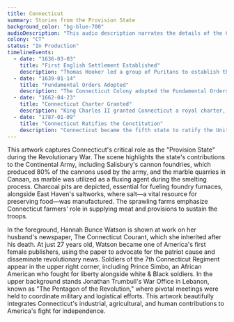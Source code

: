 ```yaml
---
title: Connecticut
summary: Stories from the Provision State
background_color: "bg-blue-700"
audioDescription: "This audio description narrates the details of the Connecticut Tapestry, which depicts the state's Puritan origins, its contribution to American governance, and its industrial innovations."
colony: "CT"
status: "In Production"
timelineEvents:
  - date: "1636-03-03"
    title: "First English Settlement Established"
    description: "Thomas Hooker led a group of Puritans to establish the first English settlement in Connecticut at Hartford, seeking greater religious and political freedom."
  - date: "1639-01-14"
    title: "Fundamental Orders Adopted"
    description: "The Connecticut Colony adopted the Fundamental Orders, considered by many to be the first written constitution in Western tradition, establishing a representative government."
  - date: "1662-04-23"
    title: "Connecticut Charter Granted"
    description: "King Charles II granted Connecticut a royal charter, officially establishing it as a colony and confirming its territorial claims and right to self-governance."
  - date: "1787-01-09"
    title: "Connecticut Ratifies the Constitution"
    description: "Connecticut became the fifth state to ratify the United States Constitution, with a vote of 128 to 40 in favor of adoption."
---
```


This artwork captures Connecticut's critical role as the "Provision State" during the Revolutionary War. The scene highlights the state's contributions to the Continental Army, including Salisbury's cannon foundries, which produced 80% of the cannons used by the army, and the marble quarries in Canaan, as marble was utilized as a fluxing agent during the smelting process. Charcoal pits are depicted, essential for fueling foundry furnaces, alongside East Haven's saltworks, where salt—a vital resource for preserving food—was manufactured. The sprawling farms emphasize Connecticut farmers' role in supplying meat and provisions to sustain the troops.

In the foreground, Hannah Bunce Watson is shown at work on her husband's newspaper, The Connecticut Courant, which she inherited after his death. At just 27 years old, Watson became one of America's first female publishers, using the paper to advocate for the patriot cause and disseminate revolutionary news. Soldiers of the 7th Connecticut Regiment appear in the upper right corner, including Prince Simbo, an African American who fought for liberty alongside white & Black soldiers. In the upper background stands Jonathan Trumbull's War Office in Lebanon, known as "The Pentagon of the Revolution," where pivotal meetings were held to coordinate military and logistical efforts. This artwork beautifully integrates Connecticut's industrial, agricultural, and human contributions to America's fight for independence.





